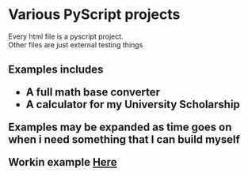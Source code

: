 <h1>Various PyScript projects</h1>

<p>Every html file is a pyscript project.</br>
Other files are just external testing things
</p>
<h2>Examples includes</h>
<ul>
<li>A full math base converter</li>
<li>A calculator for my University Scholarship</li>
</ul>
<p>Examples may be expanded as time goes on when i need something that I can build myself</p>

Workin example
<a href="https://lorebadtime.github.io/PyScript_various_projects/">Here</a>
